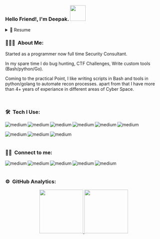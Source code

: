 ### Hello Friend!, I'm Deepak. <img src="https://media.giphy.com/media/WUlplcMpOCEmTGBtBW/giphy.gif" width="50">

<details>
  <summary>📃 Resume</summary>


## Education

- 📖 **Bachelor in computer science**\
📆 2015 - 2018\
📍 **Mithibai College** - Mumbai, India

## Experience

<img align="right" src="https://img.shields.io/badge/Kali_Linux-557C94?style=for-the-badge&logo=kali-linux&logoColor=white" />

  
- 👨‍💻 **Security Consultant**\
📆 2021 - Present\
📍 **NetSPI** - Mumbai, India
  
- 👨‍💻 **Associate Consultant**\
📆 2020 - 2021\
📍 **Aujas Networks Ltd** - Mumbai, India

- 👨‍💻 **Executive Cyber-i**\
📆 2019 - 2019\
📍 **AGC Networks Ltd** - Mumbai, India


- 👨‍💻 **Freelancer/Bug Bounty Hunter**\
📆 2018 - 2019\
📍 **Freelancer** - Mumbai, India

</details>


### 👨🏻‍💻 &nbsp;About Me: 
<p><A guy who loves to break or you can say "just a tech"👨‍💻!

Started as a programmer now full time Security Consultant.

In my spare time I do bug hunting, CTF Challenges, Write custom tools (Bash/python/Go).

Coming to the practical Point, I like writing scripts in Bash and tools in python/golang to automate recon processes. apart from that I have more than 4+ years of experiance in different areas of Cyber Space.
</p>

<br>

### 🛠 &nbsp;Tech I Use:

[<img align="left" alt="medium" src="https://img.shields.io/badge/Python-14354C?style=for-the-badge&logo=python&logoColor=white" />][Python]

[<img align="left" alt="medium" src="https://img.shields.io/badge/Go-00ADD8?style=for-the-badge&logo=go&logoColor=white" />][Go]

[<img align="left" alt="medium" src="https://img.shields.io/badge/Shell_Script-121011?style=for-the-badge&logo=gnu-bash&logoColor=white" />][bash]

[<img align="left" alt="medium" src="https://img.shields.io/badge/PowerShell-5391FE?style=for-the-badge&logo=PowerShell&logoColor=white" />][Powershell]

[<img align="left" alt="medium" src="https://img.shields.io/badge/Kali_Linux-557C94?style=for-the-badge&logo=kali-linux&logoColor=white" />][Kali]

[<img align="left" alt="medium" src="https://img.shields.io/badge/Visual_Studio_Code-0078D4?style=for-the-badge&logo=visual%20studio%20code&logoColor=white" />][Vcode] <br>

[<img align="left" alt="medium" src="https://img.shields.io/badge/C%23-239120?style=for-the-badge&logo=c-sharp&logoColor=white" />][CS]

[<img align="left" alt="medium" src="https://img.shields.io/badge/Ethereum-A6A9AA?style=for-the-badge&logo=ethereum&logoColor=white" />][Eth]

[<img align="left" alt="medium" src="https://img.shields.io/badge/GitHub-100000?style=for-the-badge&logo=github&logoColor=white" />][git]

<br>
<br>

### 🤝🏻 &nbsp;Connect to me:

[<img align="left" alt="medium" src="https://img.shields.io/badge/Twitter-1DA1F2?style=for-the-badge&logo=twitter&logoColor=white" />][Twitter]

[<img align="left" alt="medium" src="https://img.shields.io/badge/LinkedIn-0077B5?style=for-the-badge&logo=linkedin&logoColor=white" />][LinkedIn]

[<img align="left" alt="medium" src="https://img.shields.io/badge/Telegram-2CA5E0?style=for-the-badge&logo=telegram&logoColor=white" />][Telegram]

[<img align="left" alt="medium" src="https://img.shields.io/badge/ProtonMail-8B89CC?style=for-the-badge&logo=protonmail&logoColor=white" />][Protonmail]

[<img align="left" alt="medium" src="https://img.shields.io/badge/Gmail-D14836?style=for-the-badge&logo=gmail&logoColor=white" />][Gmail]

<br>
<br>

### ⚙️ &nbsp;GitHub Analytics:

<p align="center">
<a href="https://github.com/m4xx101">
<img height="140em" src="https://github-readme-stats-eight-theta.vercel.app/api?username=m4xx101&show_icons=true&theme=algolia&include_all_commits=true&count_private=true"/>
<img height="140em" src="https://github-readme-stats-eight-theta.vercel.app/api/top-langs/?username=m4xx101&layout=compact&langs_count=8&theme=algolia"/>
</a>
</p>

[Python]: https://www.python.org/
[Go]: https://golang.org/
[bash]: https://www.gnu.org/software/bash/
[Powershell]: https://docs.microsoft.com/en-us/powershell/
[Kali]: https://www.kali.org/
[Vcode]: https://code.visualstudio.com/
[CS]: https://docs.microsoft.com/en-us/dotnet/csharp/
[Eth]: https://ethereum.org/en/
[git]: https://github.com/m4xx101
[Twitter]: https://www.twitter.com/m4xx101
[LinkedIn]: https://www.linkedin.com/in/deepakmistry101101
[Telegram]: https://t.me/m4xx101
[Protonmail]: mailto:m4xx101101@protonmail.com
[Gmail]: mailto:m4xx101101@gmail.com

